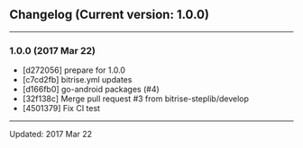 ## Changelog (Current version: 1.0.0)

-----------------

### 1.0.0 (2017 Mar 22)

* [d272056] prepare for 1.0.0
* [c7cd2fb] bitrise.yml updates
* [d166fb0] go-android packages (#4)
* [32f138c] Merge pull request #3 from bitrise-steplib/develop
* [4501379] Fix CI test

-----------------

Updated: 2017 Mar 22